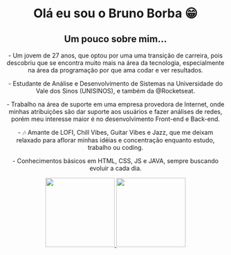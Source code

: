 <div align = center>
<h1> Olá eu sou o Bruno Borba 😁 </h1>
<h2> Um pouco sobre mim... </h2>
<p> - Um jovem de 27 anos, que optou por uma uma transição de carreira, pois descobriu que se encontra muito mais na área da tecnologia, especialmente na área da programação por que ama codar e ver resultados.
<p> - Estudante de Análise e Desenvolvimento de Sistemas na Universidade do Vale dos Sinos (UNISINOS), e também da @Rocketseat.
<p> - Trabalho na área de suporte em uma empresa provedora de Internet, onde minhas atribuições são dar suporte aos usuários e fazer análises de redes, porém meu interesse maior é no desenvolvimento Front-end e Back-end.
<p> - 🎶 Amante de LOFI, Chill Vibes, Guitar Vibes e Jazz, que me deixam relaxado para aflorar minhas idéias e concentração enquanto estudo, trabalho ou coding.
<p> - Conhecimentos básicos em HTML, CSS, JS e JAVA, sempre buscando evoluir a cada dia.
</div>

<div align = center>
  <a href="https://github.com/BorbaBruno">
  <img height="160em" src="https://github-readme-stats.vercel.app/api?username=borbabruno&show_icons=true&theme=dark&include_all_commits=true&count_private=true"/>
  <img height="160em" src="https://github-readme-stats.vercel.app/api/top-langs/?username=borbabruno&layout=compact&langs_count=7&theme=dark"/>
<div>
